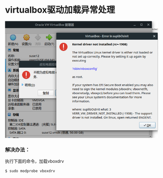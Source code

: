 # virtualbox驱动加载异常处理
![](_v_images/20190706104138313_468394912.png)

### 解决办法：
执行下面的命令，加载vboxdrv
```
$ sudo modprobe vboxdrv
```
